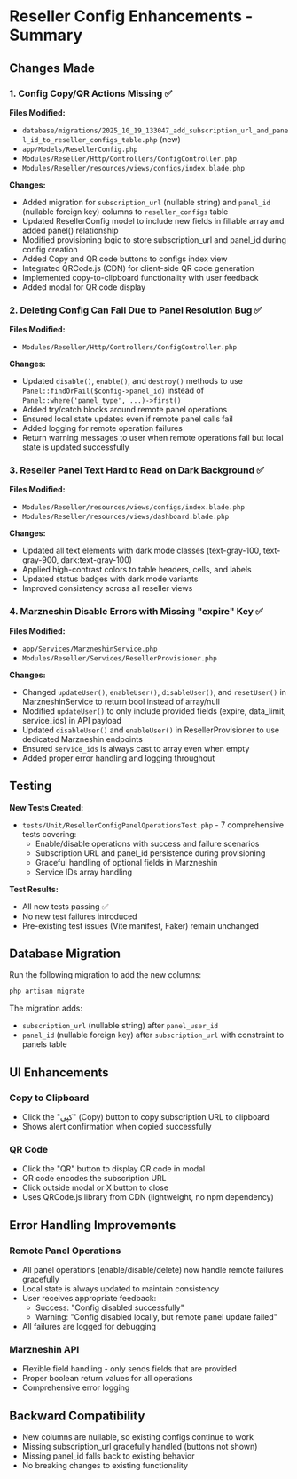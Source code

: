 # Reseller Config Enhancements - Summary

## Changes Made

### 1. Config Copy/QR Actions Missing ✅
**Files Modified:**
- `database/migrations/2025_10_19_133047_add_subscription_url_and_panel_id_to_reseller_configs_table.php` (new)
- `app/Models/ResellerConfig.php`
- `Modules/Reseller/Http/Controllers/ConfigController.php`
- `Modules/Reseller/resources/views/configs/index.blade.php`

**Changes:**
- Added migration for `subscription_url` (nullable string) and `panel_id` (nullable foreign key) columns to `reseller_configs` table
- Updated ResellerConfig model to include new fields in fillable array and added panel() relationship
- Modified provisioning logic to store subscription_url and panel_id during config creation
- Added Copy and QR code buttons to configs index view
- Integrated QRCode.js (CDN) for client-side QR code generation
- Implemented copy-to-clipboard functionality with user feedback
- Added modal for QR code display

### 2. Deleting Config Can Fail Due to Panel Resolution Bug ✅
**Files Modified:**
- `Modules/Reseller/Http/Controllers/ConfigController.php`

**Changes:**
- Updated `disable()`, `enable()`, and `destroy()` methods to use `Panel::findOrFail($config->panel_id)` instead of `Panel::where('panel_type', ...)->first()`
- Added try/catch blocks around remote panel operations
- Ensured local state updates even if remote panel calls fail
- Added logging for remote operation failures
- Return warning messages to user when remote operations fail but local state is updated successfully

### 3. Reseller Panel Text Hard to Read on Dark Background ✅
**Files Modified:**
- `Modules/Reseller/resources/views/configs/index.blade.php`
- `Modules/Reseller/resources/views/dashboard.blade.php`

**Changes:**
- Updated all text elements with dark mode classes (text-gray-100, text-gray-900, dark:text-gray-100)
- Applied high-contrast colors to table headers, cells, and labels
- Updated status badges with dark mode variants
- Improved consistency across all reseller views

### 4. Marzneshin Disable Errors with Missing "expire" Key ✅
**Files Modified:**
- `app/Services/MarzneshinService.php`
- `Modules/Reseller/Services/ResellerProvisioner.php`

**Changes:**
- Changed `updateUser()`, `enableUser()`, `disableUser()`, and `resetUser()` in MarzneshinService to return bool instead of array/null
- Modified `updateUser()` to only include provided fields (expire, data_limit, service_ids) in API payload
- Updated `disableUser()` and `enableUser()` in ResellerProvisioner to use dedicated Marzneshin endpoints
- Ensured `service_ids` is always cast to array even when empty
- Added proper error handling and logging throughout

## Testing

**New Tests Created:**
- `tests/Unit/ResellerConfigPanelOperationsTest.php` - 7 comprehensive tests covering:
  - Enable/disable operations with success and failure scenarios
  - Subscription URL and panel_id persistence during provisioning
  - Graceful handling of optional fields in Marzneshin
  - Service IDs array handling

**Test Results:**
- All new tests passing ✅
- No new test failures introduced
- Pre-existing test issues (Vite manifest, Faker) remain unchanged

## Database Migration

Run the following migration to add the new columns:
```bash
php artisan migrate
```

The migration adds:
- `subscription_url` (nullable string) after `panel_user_id`
- `panel_id` (nullable foreign key) after `subscription_url` with constraint to panels table

## UI Enhancements

### Copy to Clipboard
- Click the "کپی" (Copy) button to copy subscription URL to clipboard
- Shows alert confirmation when copied successfully

### QR Code
- Click the "QR" button to display QR code in modal
- QR code encodes the subscription URL
- Click outside modal or X button to close
- Uses QRCode.js library from CDN (lightweight, no npm dependency)

## Error Handling Improvements

### Remote Panel Operations
- All panel operations (enable/disable/delete) now handle remote failures gracefully
- Local state is always updated to maintain consistency
- User receives appropriate feedback:
  - Success: "Config disabled successfully"
  - Warning: "Config disabled locally, but remote panel update failed"
- All failures are logged for debugging

### Marzneshin API
- Flexible field handling - only sends fields that are provided
- Proper boolean return values for all operations
- Comprehensive error logging

## Backward Compatibility

- New columns are nullable, so existing configs continue to work
- Missing subscription_url gracefully handled (buttons not shown)
- Missing panel_id falls back to existing behavior
- No breaking changes to existing functionality
